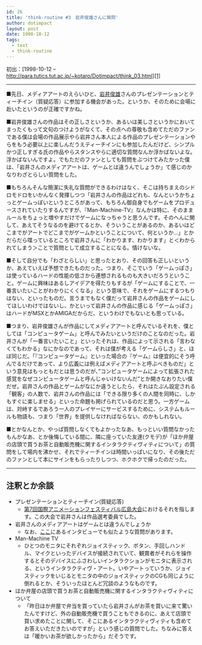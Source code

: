 ```yaml
---
id: 26
title: 'think-routine #3　岩井俊雄さんに質問'
author: dotimpact
layout: post
date: 1998-10-12
tags:
  - text
  - think-routine
---
```

初出：[1998-10-12 &#8211; http://para.tutics.tut.ac.jp/~kotaro/Dotimpact/think_03.html][1]

<!--more-->

* * *

■先日、メディアアートのえらいひと、[岩井俊雄][2]さんのプレゼンテーションとティーチイン（質疑応答）に参加する機会があった。というか、そのために会場に赴いたというのが正確ですかね。

■岩井俊雄さんの作品はその正しさというか、あるいは美しさというかにおいてまったくもって文句のつけようがなくて、その点への尊敬も含めてただのファンである僕は会場の作品展示やら岩井さん本人による作品のプレゼンテーションやらをもう必要以上に楽しんだうえティーチインにも参加したんだけど、シンプルかつ正しすぎる氏の作品やらスタンスやらに適切な質問なんか浮かばないよな。浮かばないんですよ。でもただのファンとしても質問をぶつけてみたかった僕は、「岩井さんのメディアアートは、ゲームとは違うんでしょうか」て感じのかなりわざとらしい質問をした。

■もちろんそんな簡潔に失礼な質問ができるわけはなく、そこは持ちまえのシドロモドロをいかんなく発揮しつつ「岩井さんの作品はどれも、なんというかちょっとゲームっぽいというところがあって、もちろん御自身でもゲームをプロデュースされていたりするんですが、『Man-Machine-TV』なんかは特に、そのままルールをちょっと増やすだけでゲームになっちゃうと思うんです。そのへんに関して、あえてそうなるのを避けてるとか、そういうことがあるのか、あるいはどこまでがアートでどこまでがゲームかということについて、何というか…」とかだらだら喋っているところで岩井さんに「わかります、わかります」と＜わかられてしまう＞ことで質問として成立することになる。情けないな。

■そして自分でも「わざとらしい」と思ったとおり、その回答も正しいというか、あえていえば予想できたものだった。つまり、そこでいう「ゲームっぽさ」は使っているハードの性能の低さから連想されるものも大きいだろうということ。ゲームに興味はあるしアイデアを得たりもするが「ゲームにすることで、一番言いたいことがわかりにくくなる」という意味で、それをゲームにするつもりはない、といったものだ。言うまでもなく僕だって岩井さんの作品をゲームにしてほしいわけではないし、かといって岩井さんの作品に感じる「ゲームっぽさ」はハードがMSXとかAMIGAだからだ、というわけでもないとも思っている。

■つまり、岩井俊雄さんが作品にしてメディアアートと呼んでいるそれを、僕としては「コンピュータゲーム」と呼んでみたいというだけのことなのだった。岩井さんが「一番言いたいこと」といったそれは、作品によって示される「言わなくてもわかる」なにかなのであって、それは僕が考える「ゲームらしさ」と、ほぼ同じだ。「『コンピュータゲーム』といった場合の『ゲーム』は便宜的にそう呼んでるだけであって、より広義には例えばメディアアートと呼ぶべきものだ」という意見はもっともだとは思うのだが、&#8221;コンピュータゲームによって拡張された感覚をなぜコンピュータゲームと呼んじゃいけないんだ&#8221;とか開きなおりたい僕だぜ。岩井さんの作品とゲームがなにか違うとしたら、それはたぶん設定される「観客」の人数で、岩井さんの作品には「できる限り多くの人間を同時に、しかもすぐに楽しませる」といった命題も掲げられているのだと思う。一方ゲームは、対峙するであろう一人のプレイヤーにサービスするために、システムもルールも物語も、つまり「世界」を提供しなければならない、のかもしれない。

■とかなんとか、やっぱ質問しなくてもよかったなあ、もっといい質問なかったもんかなあ、とか後悔している間に、隣に座っていた友達(クモデ)が「ほか弁屋の店頭で買うお茶と自動販売機に関するインタラクティヴィティについて」の質問をして場内を沸かせ、それでティーチインは時間いっぱいになり、その後ただのファンとして本にサインをもらったりしつつ、ホクホクで帰ったのだった。

* * *

## 注釈とか余談

  * プレゼンテーションとティーチイン(質疑応答) 
      * [第7回国際アニメーションフェスティバル広島大会][3]におけるそれを指します。この大会で岩井さんは作品選考委員でした。
  * 岩井さんのメディアアートはゲームとは違うんでしょうか 
      * なお、[ここ][4]にあるインタビューでも似たような質問があります。
  * Man-Machine TV 
      * ひとつのモニタにそれぞれジョイスティック、ボタン、手回しハンドル、マイクといったデバイスが接続されていて、観賞者がそれらを操作するとそのデバイスにふさわしいインタラクションがモニタに表示される、というインタラクティヴ・アート。いやアートっていうか、ジョイスティックをいじるとモニタの中のジョイスティックのCGも同じように倒れるとか、そういったほとんど冗談のようなものです。
  * ほか弁屋の店頭で買うお茶と自動販売機に関するインタラクティヴィティについて 
      * 「昨日ほか弁屋で弁当を買っていたら岩井さんがお茶を買いに来て驚いたんですけど、外の自動販売機で買うこともできるのに、あえて店頭で買い求めたことに関して、そこにあるインタラクティヴィティも含めてお答えいただきたいのですが」という感じの質問でした。ちなみに答えは「暖かいお茶が欲しかったから」だそうです。

 [1]: http://web.archive.org/web/*/http://para.tutics.tut.ac.jp/~kotaro/Dotimpact/think_03.html
 [2]: http://www.iamas.ac.jp/~iwai/iwai_main.html
 [3]: http://www.urban.or.jp/home/hiroanim/
 [4]: http://www.ntticc.or.jp/newschool/95/D/interview/iv_iwai.html
